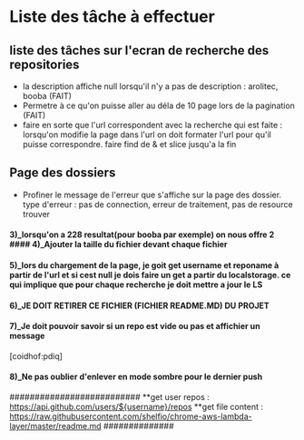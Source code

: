 # Liste des tâche à effectuer
## liste des tâches sur l'ecran de recherche des repositories
* la description affiche null lorsqu'il n'y a pas de description : arolitec, booba (FAIT)
* Permetre à ce qu'on puisse aller au déla de 10 page lors de la pagination (FAIT)
* faire en sorte que l'url correspondent avec la recherche qui est faite : lorsqu'on modifie la page dans l'url on doit formater l'url pour qu'il puisse correspondre. faire find de & et slice jusqu'a la fin


## Page des dossiers
* Profiner le message de l'erreur que s'affiche sur la page des dossier. type d'erreur : pas de connection, erreur de traitement, pas de resource trouver

#### 3)_lorsqu'on a 228 resultat(pour booba par exemple) on nous offre 2 #### 4)_Ajouter la taille du fichier devant chaque fichier

#### 5)_lors du chargement de la page, je goit get username et reponame à partir de l'url et si cest null je dois faire un get a partir du localstorage. ce qui implique que pour chaque recherche je doit mettre a jour le LS

#### 6)_JE DOIT RETIRER CE FICHIER (FICHIER README.MD) DU PROJET

#### 7)_Je doit pouvoir savoir si un repo est vide ou pas et affichier un message
[coidhof:pdiq]

#### 8)_Ne pas oublier d'enlever en mode sombre pour le dernier push

##########################
**get user repos : https://api.github.com/users/${username}/repos
**get file content : https://raw.githubusercontent.com/shelfio/chrome-aws-lambda-layer/master/readme.md
##############
